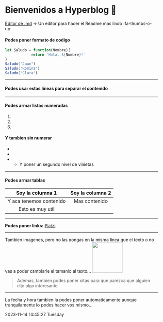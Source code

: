 # **Bienvenidos a Hyperblog** 💙

[Editor de .md](https://pandao.github.io/editor.md/en.html "Editor de .md") → Un editor para hacer el Readme mas lindo :fa-thumbs-o-up:

#### Podes poner formato de codigo
```javascript
let Saludo = function(Nombre){
			return `Hola, ${Nombre}!`
}
Saludo("Juan")
Saludo("Romina")
Saludo("Clara")
```
-----------
#### Podes usar estas lineas para separar el contenido
-----------
#### Podes armar listas numeradas
1. 
1. 
1. 

#### Y tambien sin numerar
- 
- 
- -  Y poner un segundo nivel de vinietas

------------
#### Podes armar tablas
| Soy la columna 1  | Soy la columna 2   |
| :------------: | :------------: |
| Y aca tenemos contenido  | Mas contenido  |
| Esto es muy util  |  |

------------
**Podes poner links:**  [Platzi](https://platzi.com)

------------
Tambien imagenes, pero no las pongas en la misma linea que el texto o no vas a poder cambiarle el tamanio al texto... 
<img src="https://imgur.com/0byodNq.png" width=100>

> Ademas, tambien podes poner citas para que parezca que alguien dijo algo interesante
-------
La fecha y hora tambien la podes poner automaticamente aunque tranquilamente lo podes hacer vos mismo...

2023-11-14 14:45:27 Tuesday
